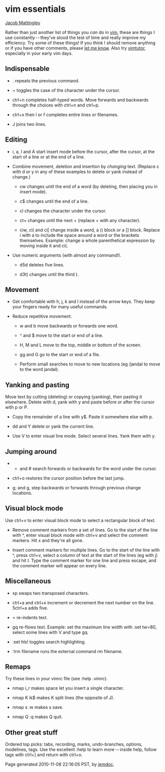 # vim essentials

[Jacob Mattingley](http://www.stanford.edu/~jacobm/)

Rather than just another list of things you _can_ do in
[vim](http://www.vim.org/), these are things I use constantly -- they've stood
the test of time and really improve my efficiency. Try some of these things!
If you think I should remove anything or if you have other comments, please
[let me know](mailto:jacobm@stanford.edu). Also try
[vimtutor](http://www.vim.org/htmldoc/usr_01.html#tutor), especially in your
early vim days.

## Indispensable

  * . repeats the previous command.

  * ~ toggles the case of the character under the cursor.

  * ctrl+n completes half-typed words. Move forwards and backwards through the choices with ctrl+n and ctrl+p.

  * ctrl+x then l or f completes entire lines or filenames.

  * J joins two lines.

## Editing

  * i, a, I and A start insert mode before the cursor, after the cursor, at the start of a line or at the end of a line.

  * Combine movement, deletion and insertion by _changing_ text. (Replace c with d or y in any of these examples to delete or yank instead of change.)

    * cw changes until the end of a word (by deleting, then placing you in insert mode).

    * c$ changes until the end of a line.

    * cl changes the character under the cursor.

    * ct+ changes until the next + (replace + with any character).

    * ciw, ci( and ci[ change inside a word, a () block or a [] block. Replace i with a to include the space around a word or the brackets themselves. Example: change a whole parenthetical expression by moving inside it and ci(. 

  * Use numeric arguments (with almost any command!).

    * d5d deletes five lines.

    * d3t) changes until the third ).

## Movement

  * Get comfortable with h, j, k and l instead of the arrow keys. They keep your fingers ready for many useful commands.

  * Reduce repetitive movement.

    * w and b move backwards or forwards one word.

    * ^ and $ move to the start or end of a line.

    * H, M and L move to the top, middle or bottom of the screen.

    * gg and G go to the start or end of a file.

    * Perform small searches to move to new locations (eg /jandal to move to the word jandal).

## Yanking and pasting

Move text by cutting (deleting) or copying (yanking), then pasting it
elsewhere. Delete with d, yank with y and paste before or after the cursor
with p or P.

  * Copy the remainder of a line with y$. Paste it somewhere else with p.

  * dd and Y delete or yank the current line.

  * Use V to enter visual line mode. Select several lines. Yank them with y.

## Jumping around

  * * and # search forwards or backwards for the word under the cursor.

  * ctrl+o restores the cursor position before the last jump.

  * g; and g, step backwards or forwards through previous change locations.

## Visual block mode

Use ctrl+v to enter visual block mode to select a rectangular block of text.

  * Remove comment markers from a set of lines. Go to the start of the line with ^, enter visual block mode with ctrl+v and select the comment markers. Hit x and they're all gone.

  * Insert comment markers for multiple lines. Go to the start of the line with ^, press ctrl+v, select a column of text at the start of the lines (eg with j) and hit I. Type the comment marker for one line and press escape, and the comment marker will appear on every line.

## Miscellaneous

  * xp swaps two transposed characters.

  * ctrl+a and ctrl+x increment or decrement the next number on the line. 5ctrl+a adds five.

  * = re-indents text.

  * gq re-flows text. Example: set the maximum line width with :set tw=80, select some lines with V and type gq.

  * :set hls! toggles search highlighting.

  * :!rm filename runs the external command rm filename.

## Remaps

Try these lines in your vimrc file (see :help .vimrc).

  * nmap <space> i_<esc>r makes space let you insert a single character.

  * nmap K i<cr><esc>k$ makes K split lines (the opposite of J).

  * nmap s :w <enter> makes s save.

  * nmap Q :q <enter> makes Q quit.

## Other great stuff

Ordered top picks: tabs, recording, marks, undo-branches, options, modelines,
tags. Use the excellent :help to learn more -- inside help, follow tags with
ctrl+] and return with ctrl+o.

Page generated 2010-11-08 22:16:05 PST, by [jemdoc](http://jemdoc.jaboc.net/).

